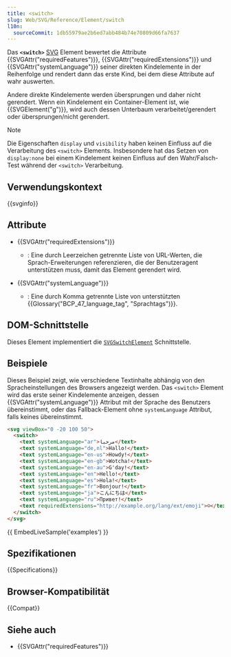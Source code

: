 ```yaml
---
title: <switch>
slug: Web/SVG/Reference/Element/switch
l10n:
  sourceCommit: 1db55979ae2b6ed7abb484b74e70809d66fa7637
---
```


Das **`<switch>`** [SVG](/de/docs/Web/SVG) Element bewertet die Attribute {{SVGAttr("requiredFeatures")}}, {{SVGAttr("requiredExtensions")}} und {{SVGAttr("systemLanguage")}} seiner direkten Kindelemente in der Reihenfolge und rendert dann das erste Kind, bei dem diese Attribute auf wahr auswerten.

Andere direkte Kindelemente werden übersprungen und daher nicht gerendert. Wenn ein Kindelement ein Container-Element ist, wie {{SVGElement("g")}}, wird auch dessen Unterbaum verarbeitet/gerendert oder übersprungen/nicht gerendert.

> [!NOTE]
> Die Eigenschaften `display` und `visibility` haben keinen Einfluss auf die Verarbeitung des `<switch>` Elements. Insbesondere hat das Setzen von `display:none` bei einem Kindelement keinen Einfluss auf den Wahr/Falsch-Test während der `<switch>` Verarbeitung.

## Verwendungskontext

{{svginfo}}

## Attribute

- {{SVGAttr("requiredExtensions")}}
  - : Eine durch Leerzeichen getrennte Liste von URL-Werten, die Sprach-Erweiterungen referenzieren, die der Benutzeragent unterstützen muss, damit das Element gerendert wird.

- {{SVGAttr("systemLanguage")}}
  - : Eine durch Komma getrennte Liste von unterstützten {{Glossary("BCP_47_language_tag", "Sprachtags")}}.

## DOM-Schnittstelle

Dieses Element implementiert die [`SVGSwitchElement`](/de/docs/Web/API/SVGSwitchElement) Schnittstelle.

## Beispiele

Dieses Beispiel zeigt, wie verschiedene Textinhalte abhängig von den Spracheinstellungen des Browsers angezeigt werden. Das `<switch>` Element wird das erste seiner Kindelemente anzeigen, dessen {{SVGAttr("systemLanguage")}} Attribut mit der Sprache des Benutzers übereinstimmt, oder das Fallback-Element ohne `systemLanguage` Attribut, falls keines übereinstimmt.

```html
<svg viewBox="0 -20 100 50">
  <switch>
    <text systemLanguage="ar">مرحبا</text>
    <text systemLanguage="de,nl">Hallo!</text>
    <text systemLanguage="en-us">Howdy!</text>
    <text systemLanguage="en-gb">Wotcha!</text>
    <text systemLanguage="en-au">G'day!</text>
    <text systemLanguage="en">Hello!</text>
    <text systemLanguage="es">Hola!</text>
    <text systemLanguage="fr">Bonjour!</text>
    <text systemLanguage="ja">こんにちは</text>
    <text systemLanguage="ru">Привет!</text>
    <text requiredExtensions="http://example.org/lang/ext/emoji">☺</text>
  </switch>
</svg>
```

{{ EmbedLiveSample('examples') }}

## Spezifikationen

{{Specifications}}

## Browser-Kompatibilität

{{Compat}}

## Siehe auch

- {{SVGAttr("requiredFeatures")}}
